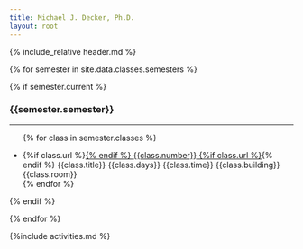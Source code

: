 ```yaml
---
title: Michael J. Decker, Ph.D.
layout: root
---
```


{% include_relative header.md %}

{% for semester in site.data.classes.semesters %}

<div markdown="1" class="schedule">

{% if semester.current %}

### {{semester.semester}}

---

<ul>

{% for class in semester.classes %}

<li><span  class=class_number>
{%if class.url %}<a href={{class.url}}>{% endif %}
{{class.number}}
{%if class.url %}</a>{% endif %}
</span> <span class=title>{{class.title}}</span> <span class=days>{{class.days}}</span> <span class=time>{{class.time}}</span> {{class.building}} {{class.room}}</li>
{% endfor %}

</ul>

{% endif %}

</div>

{% endfor %}



{%include activities.md %}
